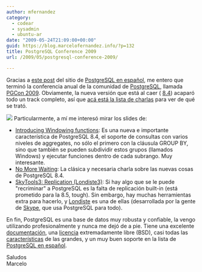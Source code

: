 ```yaml
---
author: mfernandez
category:
  - codear
  - sysadmin
  - ubuntu-ar
date: "2009-05-24T21:09:00+00:00"
guid: https://blog.marcelofernandez.info/?p=132
title: PostgreSQL Conference 2009
url: /2009/05/postgresql-conference-2009/

---
```

Gracias a [este post](http://www.postgresql-es.org/node/291) del sitio de [PostgreSQL en español](http://www.postgresql-es.org/), me entero que terminó la conferencia anual de la comunidad de [PostgreSQL](http://www.postgresql.org/), llamada [PGCon 2009](http://www.pgcon.org/2009/). Obviamente, la nueva versión que está al caer ( [8.4](http://www.postgresql.org/developer/beta)) acaparó todo un track completo, así que [acá está la lista de charlas](http://www.pgcon.org/2009/schedule/events.en.html) para ver de qué se trató.

[![](http://3.bp.blogspot.com/_nDZ247g0qSM/Shm_CFnjq8I/AAAAAAAACVI/ER-w6tAP09s/s320/pgcon.png)](http://www.pgcon.org/) Particularmente, a mí me interesó mirar los slides de:  

- [Introducing Windowing functions](http://www.pgcon.org/2009/schedule/events/128.en.html): Es una nueva e importante característica de PostgreSQL 8.4, el soporte de consultas con varios niveles de aggregates, no sólo el primero con la cláusula GROUP BY, sino que también se pueden subdividir estos grupos (llamados Windows) y ejecutar funciones dentro de cada subrango. Muy interesante.
- [No More Waiting](http://www.pgcon.org/2009/schedule/events/179.en.html): La clásica y necesaria charla sobre las nuevas cosas de PostgreSQL 8.4.
- [SkyTools3: Replication (Londiste3)](http://www.pgcon.org/2009/schedule/events/134.en.html): Si hay algo que se le puede "recriminar" a PostgreSQL es la falta de replicación built-in (está prometido para la 8.5, tough). Sin embargo, hay muchas herramientas extra para hacerlo, y [Londiste](https://developer.skype.com/SkypeGarage/DbProjects/SkyTools) es una de ellas (desarrollada por la gente de [Skype](http://www.skype.com/), que usa PostgreSQL para todo).

En fin, PostgreSQL es una base de datos muy robusta y confiable, la vengo utilizando profesionalmente y nunca me dejó de a pie. Tiene una excelente [documentación](http://www.postgresql.org/docs/), una [licencia](http://www.postgresql.org/about/licence) extremadamente libre (BSD), casi todas las [características](http://www.postgresql.org/about/featurematrix) de las grandes, y un muy buen soporte en la lista de [PostgreSQL en español](http://archives.postgresql.org/pgsql-es-ayuda/).

Saludos  
Marcelo

